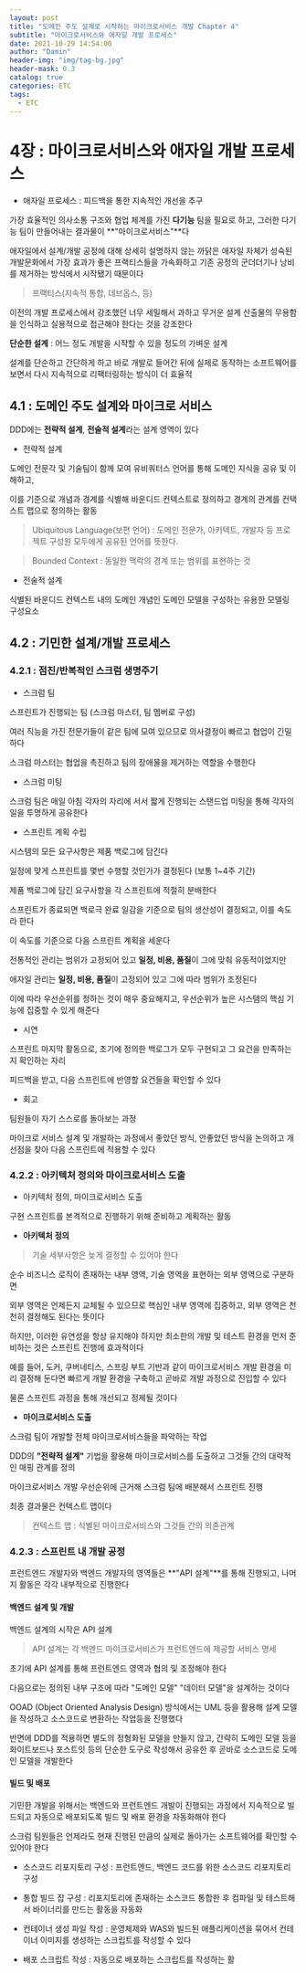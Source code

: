 ```yaml
---
layout: post
title: "도메인 주도 설계로 시작하는 마이크로서비스 개발 Chapter 4"
subtitle: "마이크로서비스와 애자일 개발 프로세스"
date: 2021-10-29 14:54:00
author: "Damin"
header-img: "img/tag-bg.jpg"
header-mask: 0.3
catalog: true
categories: ETC
tags:
  - ETC
---
```


# 4장 : 마이크로서비스와 애자일 개발 프로세스

- 애자일 프로세스 : 피드백을 통한 지속적인 개선을 추구

가장 효율적인 의사소통 구조와 협업 체계를 가진 **다기능** 팀을 필요로 하고, 그러한 다기능 팀이 만들어내는 결과물이 **"마이크로서비스"**다

애자일에서 설계/개발 공정에 대해 상세히 설명하지 않는 까닭은 애자일 자체가 성숙된 개발문화에서 가장 효과가 좋은 프랙티스들을 가속화하고 기존 공정의 군더더기나 낭비를 제거하는 방식에서 시작됐기 때문이다

> 프랙티스(지속적 통합, 데브옵스, 등)

이전의 개발 프로세스에서 강조했던 너무 세밀해서 과하고 무거운 설계 산출물의 무용함을 인식하고 실용적으로 접근해야 한다는 것을 강조한다

**단순한 설계** : 어느 정도 개발을 시작할 수 있을 정도의 가벼운 설계

설계를 단순하고 간단하게 하고 바로 개발로 들어간 뒤에 실제로 동작하는 소프트웨어를 보면서 다시 지속적으로 리팩터링하는 방식이 더 효율적

## 4.1 : 도메인 주도 설계와 마이크로 서비스

DDD에는 **전략적 설계**, **전술적 설계**라는 설계 영역이 있다

- 전략적 설계

도메인 전문각 및 기술팀이 함께 모여 유비쿼터스 언어를 통해 도메인 지식을 공유 및 이해하고, 

이를 기준으로 개념과 경계를 식별해 바운디드 컨텍스트로 정의하고 경계의 관계를 컨택스트 맵으로 정의하는 활동

> Ubiquitous Language(보편 언어) : 도메인 전문가, 아키텍트, 개발자 등 프로젝트 구성원 모두에게 공유된 언어를 뜻한다.

> Bounded Context : 동일한 맥락의 경계 또는 범위를 표현하는 것

- 전술적 설계

식별된 바운디드 컨텍스트 내의 도메인 개념인 도메인 모델을 구성하는 유용한 모델링 구성요소

## 4.2 : 기민한 설계/개발 프로세스

### 4.2.1 : 점진/반복적인 스크럼 생명주기

- 스크럼 팀

스프린트가 진행되는 팀 (스크럼 마스터, 팀 멤버로 구성)

여러 직능을 가진 전문가들이 같은 팀에 모여 있으므로 의사결정이 빠르고 협업이 긴밀하다

스크럼 마스터는 협업을 촉진하고 팀의 장애물을 제거하는 역할을 수행한다

- 스크럼 미팅

스크럼 팀은 매일 아침 각자의 자리에 서서 짧게 진행되는 스탠드업 미팅을 통해 각자의 일을 투명하게 공유한다

- 스프린트 계획 수립

시스템의 모든 요구사항은 제품 백로그에 담긴다

일정에 맞게 스프린트를 몇번 수행할 것인가가 결정된다 (보통 1~4주 기간)

제품 백로그에 담긴 요구사항을 각 스프린트에 적절히 분배한다

스프린트가 종료되면 백로극 완료 일감을 기준으로 팀의 생산성이 결정되고, 이를 속도라 한다

이 속도를 기준으로 다음 스프린트 계획을 세운다

전통적인 관리는 범위가 고정되어 있고 **일정, 비용, 품질**이 그에 맞춰 유동적이었지만

애자일 관리는 **일정, 비용, 품질**이 고정되어 있고 그에 따라 범위가 조정된다

이에 따라 우선순위를 정하는 것이 매우 중요해지고, 우선순위가 높은 시스템의 핵심 기능에 집중할 수 있게 해준다

- 시연

스프린트 마지막 활동으로, 초기에 정의한 백로그가 모두 구현되고 그 요건을 만족하는지 확인하는 자리

피드백을 받고, 다음 스프린트에 반영할 요건들을 확인할 수 있다

- 회고

팀원들이 자기 스스로를 돌아보는 과정

마이크로 서비스 설계 및 개발하는 과정에서 좋았던 방식, 안좋았던 방식을 논의하고 개선점을 찾아 다음 스프린트에 적용할 수 있다

### 4.2.2 : 아키텍처 정의와 마이크로서비스 도출

- 아키텍처 정의, 마이크로서비스 도출

구현 스프린트를 본격적으로 진행하기 위해 준비하고 계획하는 활동

- **아키텍처 정의**

> 기술 세부사항은 늦게 결정할 수 있어야 한다

순수 비즈니스 로직이 존재하는 내부 영역, 기술 영역을 표현하는 외부 영역으로 구분하면

외부 영역은 언제든지 교체될 수 있으므로 핵심인 내부 영역에 집중하고, 외부 영역은 천천히 결정해도 된다는 뜻이다

하지만, 이러한 유연성을 항상 유지해야 하지만 최소한의 개발 및 테스트 환경을 먼저 준비하는 것은 스프린트 진행에 효과적이다

예를 들어, 도커, 쿠버네티스, 스프링 부트 기반과 같이 마이크로서비스 개발 환경을 미리 결정해 둔다면 빠르게 개발 환경을 구축하고 곧바로 개발 과정으로 진입할 수 있다

물론 스프린트 과정을 통해 개선되고 정제될 것이다

- **마이크로서비스 도출**

스크럼 팀이 개발할 전체 마이크로서비스들을 파악하는 작업

DDD의 **"전략적 설계"** 기법을 활용해 마이크로서비스를 도출하고 그것들 간의 대략적인 매핑 관계를 정의

마이크로서비스 개발 우선순위에 근거해 스크럼 팀에 배분해서 스프린트 진행

최종 결과물은 컨텍스트 맵이다

> 컨텍스트 맵 : 식별된 마이크로서비스와 그것들 간의 의존관계

### 4.2.3 : 스프린트 내 개발 공정

프런트엔드 개발자와 백엔드 개발자의 영역들은 **"API 설계"**를 통해 진행되고, 나머지 활동은 각각 내부적으로 진행한다

#### 백엔드 설계 및 개발

백엔드 설계의 시작은 API 설계

> API 설계는 각 백엔드 마이크로서비스가 프런트엔드에 제공할 서비스 명세

초기에 API 설계를 통해 프런트엔드 영역과 협의 및 조정해야 한다

다음으로는 정의된 내부 구조에 따라 "도메인 모델" "데이터 모델"을 설계하는 것이다

OOAD (Object Oriented Analysis Design) 방식에서는 UML 등을 활용해 설계 모델을 작성하고 소스코드로 변환하는 작업등을 진행했다

반면에 DDD를 적용하면 별도의 정형화된 모델을 만들지 않고, 간략히 도메인 모델 등을 화이트보드나 포스트잇 등의 단순한 도구로 작성해서 공유한 후 곧바로 소스코드로 도메인 모델을 개발한다

#### 빌드 및 배포

기민한 개발을 위해서는 백엔드와 프런트엔드 개발이 진행되는 과정에서 지속적으로 빌드되고 자동으로 배포되도록 빌드 및 배포 환경을 자동화해야 한다

스크럼 팀원들은 언제라도 현재 진행된 만큼의 실제로 돌아가는 소프트웨어를 확인할 수 있어야 한다

- 소스코드 리포지토리 구성 : 프런트엔드, 백엔드 코드를 위한 소스코드 리포지토리 구성

- 통합 빌드 잡 구성 : 리포지토리에 존재하는 소스코드 통합한 후 컴파일 및 테스트해서 바이너리를 만드는 활동을 자동화

- 컨테이너 생성 파일 작성 : 운영체제와 WAS와 빌드된 애플리케이션을 묶어서 컨테이너 이미지를 생성하는 스크립트를 작성할 수 있다

- 배포 스크립트 작성 : 자동으로 배포하는 스크립트를 작성하는 활

<script src="https://utteranc.es/client.js" repo="damin8/blog-comment" issue-term="title" label="Comment" theme="github-light" crossorigin="anonymous" async>
</script>
